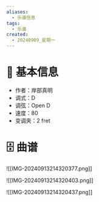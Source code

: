 ```yaml
---
aliases:
  - 乐谱信息
tags:
  - 乐谱
created:
  - 20240909_星期一
---
```

# 🎸 基本信息

- 作者：岸部真明
- 调式：D
- 调弦：Open D
- 速度：80
- 变调夹：2 fret

# 🗄 曲谱

![[IMG-20240913214320377.png]]

![[IMG-20240913214320403.png]]

![[IMG-20240913214320437.png]]